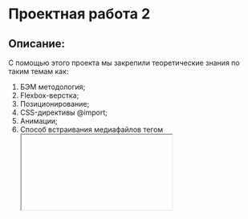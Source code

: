 # Проектная работа 2 
 
  
   
## Описание: 
С помощью этого проекта мы закрепили теоретические знания по таким темам как: 
1. БЭМ методология; 
2. Flexbox-верстка; 
3. Позиционирование; 
4. CSS-директивы @import; 
5. Анимации; 
6. Способ встраивания медиафайлов тегом <iframe>; 
 
Для этого мы использавали технологию html-верстки и формальный язык описания внешнего вида документа CSS. 
  
   
    
## Предложения по доработке: 
1. Пронумеровать директории в папке block, в соответствии с порядком в html-файле. Начиная с 0, где 0-это общие элементы, а 1,2,3... -это блоки на странице. Это позволит быстро ориентироваться в файлах стилей. 
2. Выделить из CSS миксы для общих правил. Это упростит код и позволит не прописывать одно и тоже каждый раз.
